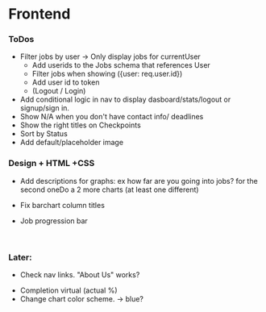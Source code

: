 # Frontend

### ToDos

* Filter jobs by user -> Only display jobs for currentUser
  * Add userids to the Jobs schema that references User
  * Filter jobs when showing ({user: req.user.id})
  * Add user id to token
  * (Logout / Login)
* Add conditional logic in nav to display dasboard/stats/logout or signup/sign in.
* Show N/A when you don't have contact info/ deadlines
* Show the right titles on Checkpoints
* Sort by Status
* Add default/placeholder image



### Design + HTML +CSS

* Add descriptions for graphs: ex how far are you going into jobs? for the second oneDo a 2 more charts (at least one different)

* Fix barchart column titles

* Job progression bar 

  ​

### Later:

* Check nav links. "About Us" works?

- Completion virtual (actual %)
- Change chart color scheme. -> blue? 
